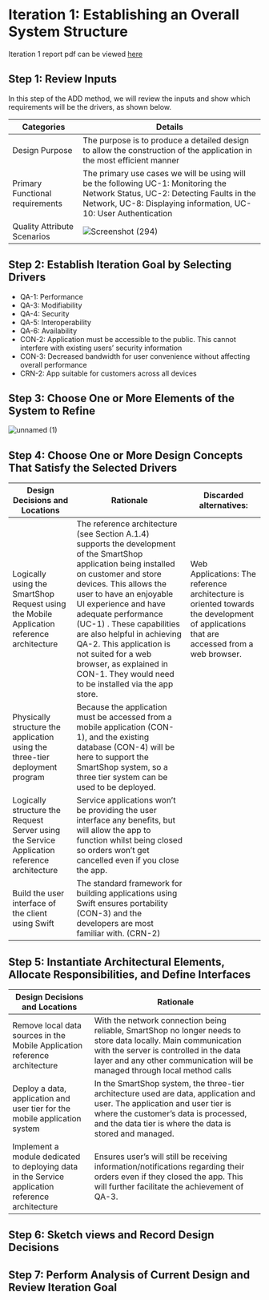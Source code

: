 # Iteration 1: Establishing an Overall System Structure

Iteration 1 report pdf can be viewed [here]()

## Step 1: Review Inputs

In this step of the ADD method, we will review the inputs and show which requirements will be the drivers, as shown below. 

| Categories | Details |
| --- | --- |
| Design Purpose | The purpose is to produce a detailed design to allow the construction of the application in the most efficient manner |
| Primary Functional requirements | The primary use cases we will be using will be the following UC-1: Monitoring the Network Status, UC-2: Detecting Faults in the Network, UC-8: Displaying information, UC-10: User Authentication |
| Quality Attribute Scenarios |![Screenshot (294)](https://user-images.githubusercontent.com/80362439/144941781-92ad6d9b-498e-45a6-908f-916898268b9f.png) |

## Step 2: Establish Iteration Goal by Selecting Drivers

* QA-1: Performance
* QA-3: Modifiability
* QA-4: Security
* QA-5: Interoperability
* QA-6: Availability
* CON-2: Application must be accessible to the public. This cannot interfere with existing users’ security information
* CON-3: Decreased bandwidth for user convenience without affecting overall performance
* CRN-2: App suitable for customers across all devices

## Step 3: Choose One or More Elements of the System to Refine

![unnamed (1)](https://user-images.githubusercontent.com/80362439/144941893-8aae7472-46eb-4c21-8328-b4a58740f17c.png)

## Step 4: Choose One or More Design Concepts That Satisfy the Selected Drivers

| Design Decisions and Locations | Rationale | Discarded alternatives: |
| --- | --- | --- |
| Logically using the SmartShop Request  using the Mobile Application reference architecture  | The reference architecture (see Section A.1.4) supports the development of the SmartShop application being installed on customer and store devices. This allows the user to have an enjoyable UI experience and have adequate performance  (UC-1) . These capabilities are also helpful in achieving QA-2. This application is not suited for a web browser, as explained in CON-1. They would need to be installed via the app store. | Web Applications: The reference architecture is oriented towards the development of applications that are accessed from a web browser. |
| Physically structure the application using the three-tier deployment program | Because the application must be accessed from a mobile application (CON-1), and the existing database (CON-4) will be here to support the SmartShop system, so a three tier system can be used to be deployed. | |
| Logically structure the Request Server using the Service Application reference architecture | Service applications won’t be providing the user interface any benefits, but will allow the app to function whilst being closed so orders won’t get cancelled even if you close the app. | |
| Build the user interface of the client using Swift | The standard framework for building applications using Swift ensures portability (CON-3) and the developers are most familiar with. (CRN-2) | |

## Step 5:  Instantiate Architectural  Elements, Allocate  Responsibilities, and Define Interfaces

| Design Decisions and Locations | Rationale |
| --- | --- |
| Remove local data sources in the Mobile Application reference architecture | With the network connection being reliable, SmartShop no longer needs to store data locally. Main communication with the server is controlled in the data layer and any other communication will be managed through local method calls |
| Deploy a data, application and user tier for the mobile application system | In the SmartShop system, the three-tier architecture used are data, application and user. The application and user tier is where the customer’s data is processed, and the data tier is where the data is stored and managed. |
| Implement a module dedicated to deploying data in the Service application reference architecture | Ensures user’s will still be receiving information/notifications regarding their orders even if they closed the app. This will further facilitate the achievement of QA-3. |

## Step 6: Sketch views and Record Design Decisions 
## Step 7: Perform Analysis of Current Design and Review Iteration Goal

